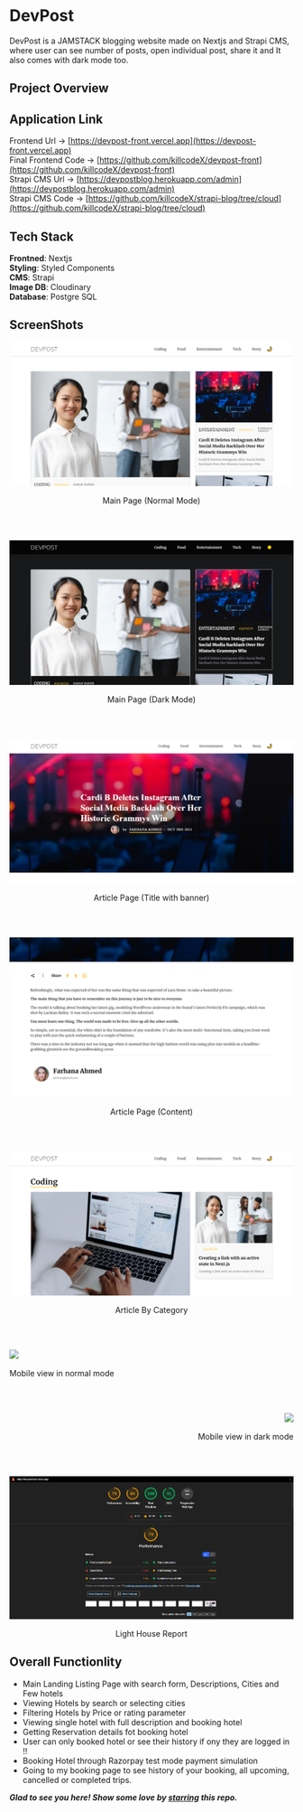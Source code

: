 # DevPost
DevPost is a JAMSTACK blogging website made on Nextjs and Strapi CMS, where user can see number of posts, open individual post, share it and It also comes with dark mode too.

## Project Overview

## Application Link

Frontend Url -> [https://devpost-front.vercel.app](https://devpost-front.vercel.app)<br>
Final Frontend Code -> [https://github.com/killcodeX/devpost-front](https://github.com/killcodeX/devpost-front)<br>
Strapi CMS Url -> [https://devpostblog.herokuapp.com/admin](https://devpostblog.herokuapp.com/admin)<br>
Strapi CMS Code -> [https://github.com/killcodeX/strapi-blog/tree/cloud](https://github.com/killcodeX/strapi-blog/tree/cloud)

## Tech Stack

<b>Frontned</b>: Nextjs
<br>
<b>Styling</b>: Styled Components
<br>
<b>CMS</b>: Strapi
<br>
<b>Image DB</b>: Cloudinary
<br>
<b>Database</b>: Postgre SQL
<br> 

## ScreenShots

<p align="center">
  <img src="https://github.com/killcodeX/devpost/blob/main/screenshots/1.png" />
</p>
<p align="center">
  Main Page (Normal Mode)
</p>
<br>
<br>
<p align="center">
  <img src="https://github.com/killcodeX/devpost/blob/main/screenshots/2.png" />
</p>
<p align="center">
  Main Page (Dark Mode)
</p>
<br>
<br>
<p align="center">
  <img src="https://github.com/killcodeX/devpost/blob/main/screenshots/4.png" />
</p>
<p align="center">
  Article Page (Title with banner)
</p>
<br>
<br>
<p align="center">
  <img src="https://github.com/killcodeX/devpost/blob/main/screenshots/3.png" />
</p>
<p align="center">
  Article Page (Content)
</p>
<br>
<br>
<p align="center">
  <img src="https://github.com/killcodeX/devpost/blob/main/screenshots/5.png" />
</p>
<p align="center">
  Article By Category
</p>
<br>
<br>
<p align="left">
  <img src="https://github.com/killcodeX/devpost/blob/main/screenshots/6.png" />
</p>
<p align="left">
  Mobile view in normal mode
</p>
<br>
<br>
<p align="right">
  <img src="https://github.com/killcodeX/devpost/blob/main/screenshots/7.png" />
</p>
<p align="right">
  Mobile view in dark mode
</p>
<br>
<br>
<p align="center">
  <img src="https://github.com/killcodeX/devpost/blob/main/screenshots/8.png" />
</p>
<p align="center">
  Light House Report
</p>


## Overall Functionlity
- Main Landing Listing Page with search form, Descriptions, Cities and Few hotels
- Viewing Hotels by search or selecting cities
- Filtering Hotels by Price or rating parameter
- Viewing single hotel with full description and booking hotel
- Getting Reservation details fot booking hotel
- User can only booked hotel or see their history if ony they are logged in !!
- Booking Hotel through Razorpay test mode payment simulation
- Going to my booking page to see history of your booking, all upcoming, cancelled or completed trips.


***Glad to see you here! Show some love by [starring](https://github.com/killcodeX/devpost) this repo.***
